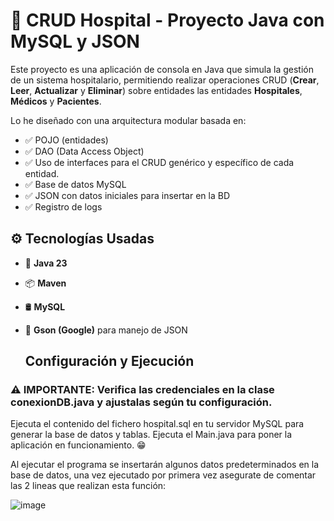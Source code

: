 # 🏥 CRUD Hospital - Proyecto Java con MySQL y JSON

Este proyecto es una aplicación de consola en Java que simula la gestión de un sistema hospitalario, permitiendo realizar operaciones CRUD (**Crear**, **Leer**, **Actualizar** y **Eliminar**) sobre entidades las entidades **Hospitales**, **Médicos** y **Pacientes**.

Lo he diseñado con una arquitectura modular basada en:
- ✅ POJO (entidades)
- ✅ DAO (Data Access Object)
- ✅ Uso de interfaces para el CRUD genérico y específico de cada entidad.
- ✅ Base de datos MySQL
- ✅ JSON con datos iniciales para insertar en la BD
- ✅ Registro de logs

## ⚙️ Tecnologías Usadas

- 🧠 **Java 23**
- 📦 **Maven**
- 🛢️ **MySQL**
- 📄 **Gson (Google)** para manejo de JSON

  ## Configuración y Ejecución
### ⚠️ IMPORTANTE: Verifica las credenciales en la clase conexionDB.java y ajustalas según tu configuración.
  Ejecuta el contenido del fichero hospital.sql en tu servidor MySQL para generar la base de datos y tablas.
  Ejecuta el Main.java para poner la aplicación en funcionamiento. 😁
  
  Al ejecutar el programa se insertarán algunos datos predeterminados en la base de datos, una vez ejecutado por primera vez asegurate de comentar las 2 lineas que realizan esta función:
  
  ![image](https://github.com/user-attachments/assets/8e93609c-9422-43f3-8765-fb9db8c7c167)

